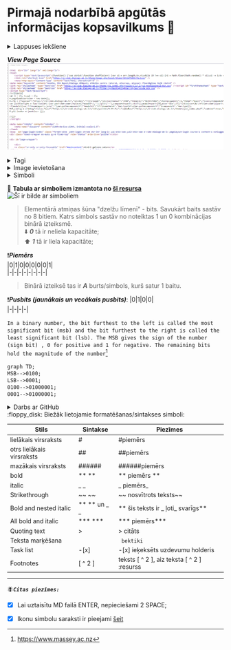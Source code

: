 # Pirmajā nodarbībā apgūtās informācijas kopsavilkums :pushpin:
<details><summary>Lappuses iekšiene</summary>
<p>
:warning: Skatīt lapas avotu ātrie taustiņi CTRL+U :man_student:
</p>
</details>  

***View Page Source***  
![lapas avota skrīns](https://github.com/zazturbo/Mans_JS/blob/main/Class_01_20220502/foto.png)  

  


<details><summary>Tagi</summary>
  <p>
  :warning:  Atvērt tagu ar < >
  </p>
  <p>
  :warning:  Aizvērt tagu ar < / >
  </p>
  </details>

<details><summary>Image ievietošana</summary>
  <p>
:warning:Ievietot attēlu var izmantojot simbolu ! un norādot alternatīvo takstu iekš kvadrātiekavām [ ]. Pēc tam seko attēla links iekš iekavēm ( )    
  </p>
  </details>
  
<details><summary>Simboli</summary>
  <p>
   :eyeglasses:Acīmredzamie
    </p>
  <p>
   :dark_sunglasses:Neredzamie (tādi kā enter u.tml.)
  </p>
  </details>
  
:floppy_disk: **Tabula ar simboliem izmantota no [šī resursa](http://www.ecowin.org/aulas/resources/tables/asciitable.jpg)**  
![Šī ir bilde ar simboliem](http://www.ecowin.org/aulas/resources/tables/asciitable.jpg)  
>Elementārā atmiņas šūna "dzelžu līmenī" - bits. Savukārt baits sastāv no 8 bitiem. Katrs simbols sastāv no noteiktas 1 un 0 kombinācijas binārā izteiksmē.  
 :arrow_down: ***0*** tā ir neliela kapacitāte;  
 :arrow_up: ***1*** tā ir liela kapacitāte;  
 
 :exclamation:***Piemērs***  
 |0|1|0|0|0|0|0|1|  
 |-|-|-|-|-|-|-|-|  
  
 
>Binārā izteiksē tas ir ***A*** burts/simbols, kurš satur 1 baitu.
 
 :exclamation:***Pusbits (jaunākais un vecākais pusbits)***:
|0|1|0|0|  
|-|-|-|-|  
 
```In a binary number, the bit furthest to the left is called the most significant bit (msb) and the bit furthest to the right is called the least significant bit (lsb). The MSB gives the sign of the number (sign bit) , 0 for positive and 1 for negative. The remaining bits hold the magnitude of the number```[^1]  

[^1]: https://www.massey.ac.nz

 ```mermaid
graph TD;
MSB-->0100;
LSB-->0001;
0100-->01000001;
0001-->01000001;
```
 
 
<details><summary>Darbs ar GitHub</summary>
 <p>
   :warning:Reģistrācija GitHub;
  </p>
  <p>
   :warning:Repozitoriju izveide;
  </p>
  <p>
 :warning:GitHub automātiskā formatēšana darbojas tikai uz md failiem;
  </p>
  </details>  
:floppy_disk: Biežāk lietojamie formatēšanas/sintakses simboli: 

|Stils|Sintakse|Piezīmes|  
|-|-|-|  
|lielākais virsraksts|#|#piemērs|
|otrs lielākais virsraksts|##|##piemērs|
|mazākais virsraksts|######|######piemērs|
|bold|** ** |** piemērs **|
|italic|_ _ |_ piemērs_|
|Strikethrough|~~ ~~ |~~ nosvītrots teksts~~ |
|Bold and nested italic|** ** un _ _ |** šis teksts ir _ ļoti_ svarīgs**|
|All bold and italic |*** *** | *** piemērs*** |  
|Quoting text|> |> citāts|  
|Teksta marķēšana| `  `| ` bektiki`|
|Task list| -[x] | -[x] ieķeksēts uzdevumu holderis|
|Footnotes| [ ^ 2 ] | teksts [ ^ 2 ], aiz teksta [ ^ 2 ] :resurss |


----------------------------------------------------------------------------------  

:fly:***`Citas piezīmes:`***   
- [x] Lai uztaisītu MD failā ENTER, nepieciešami 2 SPACE;  
- [x] Ikonu simbolu saraksti ir pieejami [šeit](https://github.com/ikatyang/emoji-cheat-sheet/blob/master/README.md)  

